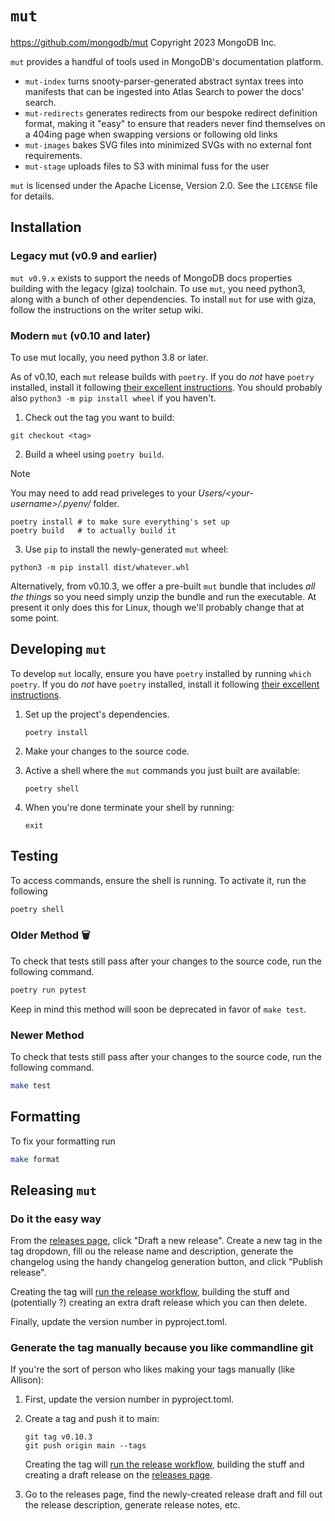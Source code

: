 # `mut`

https://github.com/mongodb/mut
Copyright 2023 MongoDB Inc.

`mut` provides a handful of tools used in MongoDB's documentation platform.

- `mut-index` turns snooty-parser-generated abstract syntax trees into manifests
  that can be ingested into Atlas Search to power the docs' search.
- `mut-redirects` generates redirects from our bespoke redirect definition format,
  making it "easy" to ensure that readers never find themselves on a 404ing page
  when swapping versions or following old links
- `mut-images` bakes SVG files into minimized SVGs with no external font requirements.
- `mut-stage` uploads files to S3 with minimal fuss for the user

`mut` is licensed under the Apache License, Version 2.0.
See the `LICENSE` file for details.

## Installation

### Legacy mut (v0.9 and earlier)

`mut v0.9.x` exists to support the needs of MongoDB docs properties building with the legacy (giza)
toolchain. To use `mut`, you need python3, along with a bunch of other dependencies.
To install `mut` for use with giza, follow the instructions on the writer setup wiki.

### Modern `mut` (v0.10 and later)

To use mut locally, you need python 3.8 or later.

As of v0.10, each `mut` release builds with `poetry`.
If you do _not_ have `poetry` installed, install it following
[their excellent instructions](https://python-poetry.org/docs/).
You should probably also `python3 -m pip install wheel` if you haven't.

1. Check out the tag you want to build:

```shell
git checkout <tag>
```

2. Build a wheel using `poetry build`.

> [!NOTE]
> You may need to add read priveleges to your _Users/\<your-username>/.pyenv/_ folder.

```shell
poetry install # to make sure everything's set up
poetry build   # to actually build it
```

3. Use `pip` to install the newly-generated `mut` wheel:

```shell
python3 -m pip install dist/whatever.whl
```

Alternatively, from v0.10.3, we offer a pre-built `mut` bundle that includes
_all the things_ so you need simply unzip the bundle and run the executable.
At present it only does this for Linux, though we'll probably change that at some point.

## Developing `mut`

To develop `mut` locally, ensure you have `poetry` installed by running `which poetry`.
If you do _not_ have `poetry` installed, install it following
[their excellent instructions](https://python-poetry.org/docs/).

1. Set up the project's dependencies.

   ```
   poetry install
   ```

2. Make your changes to the source code.

3. Active a shell where the `mut` commands you just built are available:

   ```
   poetry shell
   ```

4. When you're done terminate your shell by running:

   ```
   exit
   ```

## Testing

To access commands, ensure the shell is running. To activate it, run the following

```bash
poetry shell
```

### Older Method 🗑️

To check that tests still pass after your changes to the source code, run the following command.

```bash
poetry run pytest
```

Keep in mind this method will soon be deprecated in favor of `make test`.

### Newer Method

To check that tests still pass after your changes to the source code, run the following command.

```bash
make test
```

## Formatting

To fix your formatting run

```bash
make format
```

## Releasing `mut`

### Do it the easy way

From the [releases page](https://github.com/mongodb/mut/releases), click "Draft a new release".
Create a new tag in the tag dropdown, fill ou the release name and description, generate
the changelog using the handy changelog generation button, and click "Publish release".

Creating the tag will [run the release workflow](https://github.com/mongodb/mut/blob/master/.github/workflows/release.yml),
building the stuff and (potentially ?) creating an extra draft release which you can then delete.

Finally, update the version number in pyproject.toml.

### Generate the tag manually because you like commandline git

If you're the sort of person who likes making your tags manually (like Allison):

1. First, update the version number in pyproject.toml.

2. Create a tag and push it to main:

   ```shell
   git tag v0.10.3
   git push origin main --tags
   ```

   Creating the tag will [run the release workflow](https://github.com/mongodb/mut/blob/master/.github/workflows/release.yml),
   building the stuff and creating a draft release on the [releases page](https://github.com/mongodb/mut/releases).

3. Go to the releases page, find the newly-created release draft and fill out the
   release description, generate release notes, etc.
